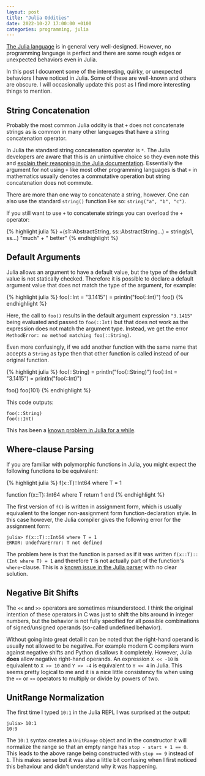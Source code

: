 ```yaml
---
layout: post
title: "Julia Oddities"
date: 2022-10-27 17:00:00 +0100
categories: programming, julia
---
```

[The Julia language][julia] is in general very well-designed. However, no
programming language is perfect and there are some rough edges or unexpected
behaviors even in Julia.

In this post I document some of the interesting, quirky, or unexpected
behaviors I have noticed in Julia.  Some of these are well-known and others are
obscure. I will occasionally update this post as I find more interesting
things to mention.

## String Concatenation

Probably the most common Julia oddity is that `+` does not concatenate strings
as is common in many other languages that have a string concatenation operator.

In Julia the standard string concatenation operator is `*`. The Julia
developers are aware that this is an unintuitive choice so they even note this
and [explain their reasoning in the Julia documentation][julia-strcat].
Essentially the argument for not using `+` like most other programming
languages is that `+` in mathematics usually denotes a commutative
operation but string concatenation does not commute.

There are more than one way to concatenate a string, however. One can also
use the standard `string()` function like so: `string("a", "b", "c")`.

If you still want to use `+` to concatenate strings you can overload the
`+` operator:

{% highlight julia %}
+(s1::AbstractString, ss::AbstractString...) = string(s1, ss...)
"much" + " better"
{% endhighlight %}

## Default Arguments

Julia allows an argument to have a default value, but the type of the default
value is not statically checked. Therefore it is possible to declare a default
argument value that does not match the type of the argument, for example:

{% highlight julia %}
foo(::Int = "3.1415") = println("foo(::Int)")
foo()
{% endhighlight %}

Here, the call to `foo()` results in the default argument expression `"3.1415"`
being evaluated and passed to `foo(::Int)` but that does not work as the
expression does not match the argument type. Instead, we get the error
`MethodError: no method matching foo(::String)`.

Even more confusingly, if we add another function with the same name that accepts a `String` as
type then that other function is called instead of our original function.

{% highlight julia %}
foo(::String)         = println("foo(::String)")
foo(::Int = "3.1415") = println("foo(::Int)")

foo()
foo(101)
{% endhighlight %}

This code outputs:

```
foo(::String)
foo(::Int)
```

This has been a
[known problem in Julia for a while](https://github.com/JuliaLang/julia/issues/7357).

## Where-clause Parsing

If you are familiar with polymorphic functions in Julia, you might expect the following
functions to be equivalent:

{% highlight julia %}
f(x::T)::Int64 where T = 1

function f(x::T)::Int64 where T
  return 1
end
{% endhighlight %}

The first version of `f()` is written in assignment form, which is usually equivalent to
the longer non-assignment form function-declaration style.
In this case however, the Julia compiler gives the following error for the assignment form:

```
julia> f(x::T)::Int64 where T = 1
ERROR: UndefVarError: T not defined
```

The problem here is that the function is parsed as if it was written `f(x::T)::(Int where T) = 1`
and therefore `T` is not actually part of the function's `where`-clause.
This is a [known issue in the Julia parser](https://github.com/JuliaLang/julia/issues/21847)
with no clear solution.

## Negative Bit Shifts

The `<<` and `>>` operators are sometimes misunderstood. I think the original intention of these operators in C was just to shift the
bits around in integer numbers, but the behavior is not fully specified for all possible combinations of signed/unsigned operands (so-called undefined behavior).

Without going into great detail it can be noted that the right-hand operand is usually not allowed to be
negative. For example modern C compilers warn against negative shifts and Python disallows it completely.
However, Julia **does** allow negative right-hand operands. An expression `X << -10` is equivalent to `X >> 10` and `Y >> -4` is equivalent to `Y << 4` in Julia.
This seems pretty logical to me and it is a nice little consistency fix when using the `<<` or `>>` operators to multiply or divide by powers of two.

## UnitRange Normalization

The first time I typed `10:1` in the Julia REPL I was surprised at the output:

```
julia> 10:1
10:9
```

The `10:1` syntax creates a `UnitRange` object and in the constructor it will
normalize the range so that an empty range has `stop - start + 1 == 0`. This
leads to the above range being constructed with `stop == 9` instead of `1`.
This makes sense but it was also a little bit confusing when I first noticed
this behaviour and didn't understand why it was happening.


[julia-strcat]: https://docs.julialang.org/en/v1/manual/strings/#man-concatenation
[julia]: https://julialang.org/
